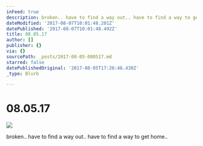 ```yaml
---
inFeed: true
description: broken.. have to find a way out.. have to find a way to get home..
dateModified: '2017-08-07T10:01:48.201Z'
datePublished: '2017-08-07T10:01:48.492Z'
title: 08.05.17
author: []
publisher: {}
via: {}
sourcePath: _posts/2017-08-05-080517.md
starred: false
datePublishedOriginal: '2017-08-05T17:26:46.430Z'
_type: Blurb

---
```

# 08.05.17
![](https://the-grid-user-content.s3-us-west-2.amazonaws.com/9220b7f6-5c65-46d9-a431-4c50e2d7d363.jpg)

broken.. have to find a way out.. have to find a way to get home..
